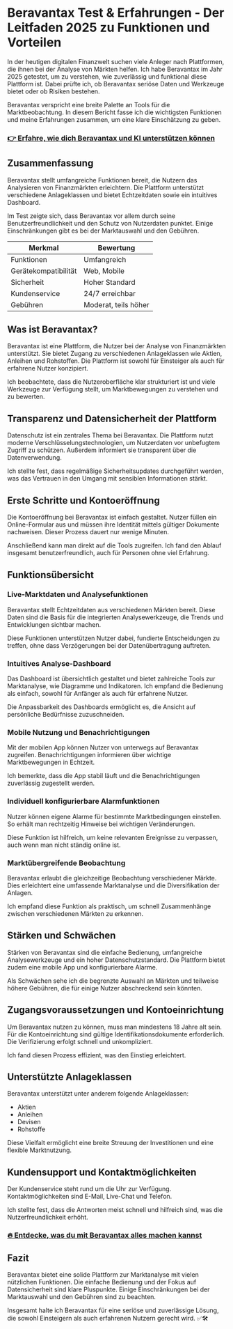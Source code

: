 # Beravantax Test & Erfahrungen - Der Leitfaden 2025 zu Funktionen und Vorteilen
   
In der heutigen digitalen Finanzwelt suchen viele Anleger nach Plattformen, die ihnen bei der Analyse von Märkten helfen. Ich habe Beravantax im Jahr 2025 getestet, um zu verstehen, wie zuverlässig und funktional diese Plattform ist. Dabei prüfte ich, ob Beravantax seriöse Daten und Werkzeuge bietet oder ob Risiken bestehen.

Beravantax verspricht eine breite Palette an Tools für die Marktbeobachtung. In diesem Bericht fasse ich die wichtigsten Funktionen und meine Erfahrungen zusammen, um eine klare Einschätzung zu geben.

### [👉 Erfahre, wie dich Beravantax und KI unterstützen können](https://tinyurl.com/2dxtcd93)
## Zusammenfassung  
Beravantax stellt umfangreiche Funktionen bereit, die Nutzern das Analysieren von Finanzmärkten erleichtern. Die Plattform unterstützt verschiedene Anlageklassen und bietet Echtzeitdaten sowie ein intuitives Dashboard.

Im Test zeigte sich, dass Beravantax vor allem durch seine Benutzerfreundlichkeit und den Schutz von Nutzerdaten punktet. Einige Einschränkungen gibt es bei der Marktauswahl und den Gebühren.

| Merkmal                | Bewertung                  |
|------------------------|----------------------------|
| Funktionen             | Umfangreich                |
| Gerätekompatibilität    | Web, Mobile                |
| Sicherheit             | Hoher Standard             |
| Kundenservice          | 24/7 erreichbar            |
| Gebühren               | Moderat, teils höher       |

## Was ist Beravantax?  
Beravantax ist eine Plattform, die Nutzer bei der Analyse von Finanzmärkten unterstützt. Sie bietet Zugang zu verschiedenen Anlageklassen wie Aktien, Anleihen und Rohstoffen. Die Plattform ist sowohl für Einsteiger als auch für erfahrene Nutzer konzipiert.

Ich beobachtete, dass die Nutzeroberfläche klar strukturiert ist und viele Werkzeuge zur Verfügung stellt, um Marktbewegungen zu verstehen und zu bewerten.

## Transparenz und Datensicherheit der Plattform  
Datenschutz ist ein zentrales Thema bei Beravantax. Die Plattform nutzt moderne Verschlüsselungstechnologien, um Nutzerdaten vor unbefugtem Zugriff zu schützen. Außerdem informiert sie transparent über die Datenverwendung.

Ich stellte fest, dass regelmäßige Sicherheitsupdates durchgeführt werden, was das Vertrauen in den Umgang mit sensiblen Informationen stärkt.

## Erste Schritte und Kontoeröffnung  
Die Kontoeröffnung bei Beravantax ist einfach gestaltet. Nutzer füllen ein Online-Formular aus und müssen ihre Identität mittels gültiger Dokumente nachweisen. Dieser Prozess dauert nur wenige Minuten.

Anschließend kann man direkt auf die Tools zugreifen. Ich fand den Ablauf insgesamt benutzerfreundlich, auch für Personen ohne viel Erfahrung.

## Funktionsübersicht  
### Live-Marktdaten und Analysefunktionen  
Beravantax stellt Echtzeitdaten aus verschiedenen Märkten bereit. Diese Daten sind die Basis für die integrierten Analysewerkzeuge, die Trends und Entwicklungen sichtbar machen.

Diese Funktionen unterstützen Nutzer dabei, fundierte Entscheidungen zu treffen, ohne dass Verzögerungen bei der Datenübertragung auftreten.

### Intuitives Analyse-Dashboard  
Das Dashboard ist übersichtlich gestaltet und bietet zahlreiche Tools zur Marktanalyse, wie Diagramme und Indikatoren. Ich empfand die Bedienung als einfach, sowohl für Anfänger als auch für erfahrene Nutzer.

Die Anpassbarkeit des Dashboards ermöglicht es, die Ansicht auf persönliche Bedürfnisse zuzuschneiden.

### Mobile Nutzung und Benachrichtigungen  
Mit der mobilen App können Nutzer von unterwegs auf Beravantax zugreifen. Benachrichtigungen informieren über wichtige Marktbewegungen in Echtzeit.

Ich bemerkte, dass die App stabil läuft und die Benachrichtigungen zuverlässig zugestellt werden.

### Individuell konfigurierbare Alarmfunktionen  
Nutzer können eigene Alarme für bestimmte Marktbedingungen einstellen. So erhält man rechtzeitig Hinweise bei wichtigen Veränderungen.

Diese Funktion ist hilfreich, um keine relevanten Ereignisse zu verpassen, auch wenn man nicht ständig online ist.

### Marktübergreifende Beobachtung  
Beravantax erlaubt die gleichzeitige Beobachtung verschiedener Märkte. Dies erleichtert eine umfassende Marktanalyse und die Diversifikation der Anlagen.

Ich empfand diese Funktion als praktisch, um schnell Zusammenhänge zwischen verschiedenen Märkten zu erkennen.

## Stärken und Schwächen  
Stärken von Beravantax sind die einfache Bedienung, umfangreiche Analysewerkzeuge und ein hoher Datenschutzstandard. Die Plattform bietet zudem eine mobile App und konfigurierbare Alarme.

Als Schwächen sehe ich die begrenzte Auswahl an Märkten und teilweise höhere Gebühren, die für einige Nutzer abschreckend sein könnten.

## Zugangsvoraussetzungen und Kontoeinrichtung  
Um Beravantax nutzen zu können, muss man mindestens 18 Jahre alt sein. Für die Kontoeinrichtung sind gültige Identifikationsdokumente erforderlich. Die Verifizierung erfolgt schnell und unkompliziert.

Ich fand diesen Prozess effizient, was den Einstieg erleichtert.

## Unterstützte Anlageklassen  
Beravantax unterstützt unter anderem folgende Anlageklassen:  
- Aktien  
- Anleihen  
- Devisen  
- Rohstoffe  

Diese Vielfalt ermöglicht eine breite Streuung der Investitionen und eine flexible Marktnutzung.

## Kundensupport und Kontaktmöglichkeiten  
Der Kundenservice steht rund um die Uhr zur Verfügung. Kontaktmöglichkeiten sind E-Mail, Live-Chat und Telefon.

Ich stellte fest, dass die Antworten meist schnell und hilfreich sind, was die Nutzerfreundlichkeit erhöht.

### [🔥 Entdecke, was du mit Beravantax alles machen kannst](https://tinyurl.com/2dxtcd93)
## Fazit  
Beravantax bietet eine solide Plattform zur Marktanalyse mit vielen nützlichen Funktionen. Die einfache Bedienung und der Fokus auf Datensicherheit sind klare Pluspunkte. Einige Einschränkungen bei der Marktauswahl und den Gebühren sind zu beachten.

Insgesamt halte ich Beravantax für eine seriöse und zuverlässige Lösung, die sowohl Einsteigern als auch erfahrenen Nutzern gerecht wird. ✅🛠️